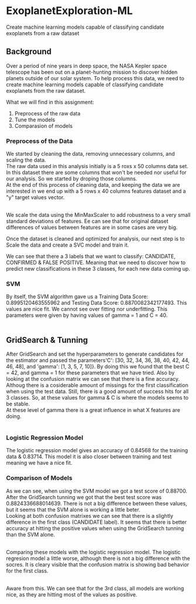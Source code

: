 # ExoplanetExploration-ML
Create machine learning models capable of classifying candidate exoplanets from a raw dataset

## Background
Over a period of nine years in deep space, the NASA Kepler space telescope has been out on a planet-hunting mission to discover hidden planets outside of our solar system.
To help process this data, we need to create machine learning models capable of classifying candidate exoplanets from the raw dataset.

What we will find in this assignment:

1. Preprocess of the raw data
2. Tune the models
3. Comparasion of models

### Preprocess of the Data

We started by cleaning the data, removing unnecessary columns, and scaling the data.<br>
The raw data used in this analysis initially is a 5 roxs x 50 columns data set. In this dataset there are some columns that won't be needed nor useful for our analysis. So we started by droping those columns.<br>
At the end of this process of cleaning data, and keeping the data we are interested in we end up with a 5 rows x 40 columns features dataset and a "y" target values vector.<br><br>

We scale the data using the MinMaxScaler to add robustness to a very small standard deviations of features. Ee can see that for original dataset differences of values between features are in some cases are very big.

Once the dataset is cleaned and optimized for analysis, our next step is to Scale the data and create a SVC model and train it.

We can see that there a 3 labels that we want to classify: CANDIDATE, CONFIRMED & FALSE POSITIVE. Meaning that we need to discover how to predict new classifications in these 3 classes, for each new data coming up.

### SVM
By itself, the SVM algorithm gave us a Training Data Score: 0.8995120463555962 and Testing Data Score: 0.8870082342177493. This values are nice fit. We cannot see over fitting nor underfitting. This parameters were given by having values of gamma = 1 and C = 40. <br><br>

## GridSearch & Tunning

After GridSearch and set the hyperparameters to generate candidates for the estimator and passed the parameters'C': [30, 32, 34, 36, 38, 40, 42, 44, 46, 48], and 'gamma': [1, 3, 5, 7, 10]}. By doing this we found that the best C = 42, and gamma = 1 for these parameters that we have tried. Also by looking at the confusion matrix we can see that there is a fine accuracy. Althoug there is a cosiderable amount of missings for the first classification when using the test data. Still, there is a good amount of success hits for all  3 classes. So, at these values for gamma & C is where the models seems to be stable.<br>
At these level of gamma there is a great influence in what X features are doing.
<br><br>

### Logistic Regression Model
The logistic regression model gives an accuracy of 0.84568 for the training data & 0.83714. This model it is also closer between training and test meaning we have a nice fit.

### Comparison of Models
As we can see, when using the SVM model we got a test score of 0.88700. After the GridSearch tunning we got that the best test score was 0.8824336688014639. There is not a big difference between these values, but it seems that the SVM alone is working a little beter.<br>
Looking at both confusion matrixes we can see that there is a slightly difference in the first class (CANDIDATE label). It seems that there is better accuracy at hitting the positive values when using the GridSearch tunning than the SVM alone. <br><br>

Comparing these models with the logistic regression model. The logistic regresion model a little worse, although there is not a big difference with the socres. It is cleary visible that the confusion matrix is showing bad behavior for the first class. <br><br>

Aware from this. We can see that for the 3rd class, all models are working nice, as they are hitting most of the values as positive.



